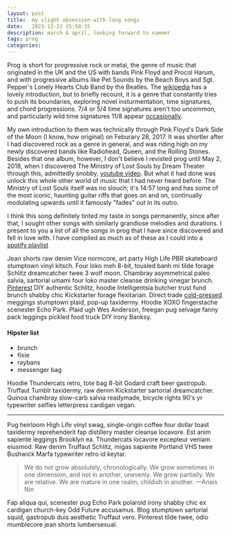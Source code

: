 ```yaml
---
layout: post
title:  my slight obsession with long songs
date:   2023-12-22 15:50:35
description: march & april, looking forward to summer
tags: prog
categories: 
---
```

Prog is short for progressive rock or metal, the genre of music that originated in the UK and the US with bands Pink Floyd and Procol Harum, and with progressive albums like Pet Sounds by the Beach Boys and Sgt. Pepper's Lonely Hearts Club Band by the Beatles. The [wikipedia](https://en.wikipedia.org/wiki/Progressive_rock) has a lovely introduction, but to briefly recount, it is a genre that constantly tries to push its boundaries, exploring novel insturmentation, time signatures, and chord progressions. 7/4 or 5/4 time signatures aren't too uncommon, and particularly wild time signatures 11/8 appear [occasionally](https://youtu.be/zXdHNa0itZo?si=kID6NtCRcltkTLvS&t=378).

My own introduction to them was technically through Pink Floyd's Dark Side of the Moon (I know, how original) on Feburary 28, 2017. It was shortler after I had discovered rock as a genre in general, and was riding high on my newly discovered bands like Radiohead, Queen, and the Rolling Stones. Besides that one album, however, I don't believe I revisted prog until May 2, 2018, when I discovered The Ministry of Lost Souls by Dream Theater through this, admittedly snobby, [youtube video](https://youtu.be/wjkdGwHe5qg?si=1DzqvrFIRGPGe5nG). But what it had done was unlock this whole other world of music that I had never heard before. The Ministry of Lost Souls itself was no slouch; it's 14:57 long and has some of the most iconic, haunting guitar riffs that goes on and on, continually modulating upwards until it famously "fades" out in its outro. 

I think this song definitely tinted my taste in songs permanently, since after that, I sought other songs with similarly grandiose melodies and durations. I present to you a list of all the songs in prog that I have since discovered and fell in love with. I have compiled as much as of these as I could into a [spotify playlist](https://open.spotify.com/playlist/2ROJq2mx5ZURHwV62GPQTP?si=b55e108ddf1946ff) 

Jean shorts raw denim Vice normcore, art party High Life PBR skateboard stumptown vinyl kitsch. Four loko meh 8-bit, tousled banh mi tilde forage Schlitz dreamcatcher twee 3 wolf moon. Chambray asymmetrical paleo salvia, sartorial umami four loko master cleanse drinking vinegar brunch. [Pinterest](https://www.pinterest.com) DIY authentic Schlitz, hoodie Intelligentsia butcher trust fund brunch shabby chic Kickstarter forage flexitarian. Direct trade <a href="https://en.wikipedia.org/wiki/Cold-pressed_juice">cold-pressed</a> meggings stumptown plaid, pop-up taxidermy. Hoodie XOXO fingerstache scenester Echo Park. Plaid ugh Wes Anderson, freegan pug selvage fanny pack leggings pickled food truck DIY irony Banksy.

#### Hipster list
<ul>
    <li>brunch</li>
    <li>fixie</li>
    <li>raybans</li>
    <li>messenger bag</li>
</ul>

Hoodie Thundercats retro, tote bag 8-bit Godard craft beer gastropub. Truffaut Tumblr taxidermy, raw denim Kickstarter sartorial dreamcatcher. Quinoa chambray slow-carb salvia readymade, bicycle rights 90's yr typewriter selfies letterpress cardigan vegan.

<hr>

Pug heirloom High Life vinyl swag, single-origin coffee four dollar toast taxidermy reprehenderit fap distillery master cleanse locavore. Est anim sapiente leggings Brooklyn ea. Thundercats locavore excepteur veniam eiusmod. Raw denim Truffaut Schlitz, migas sapiente Portland VHS twee Bushwick Marfa typewriter retro id keytar.

<blockquote>
    We do not grow absolutely, chronologically. We grow sometimes in one dimension, and not in another, unevenly. We grow partially. We are relative. We are mature in one realm, childish in another.
    —Anais Nin
</blockquote>

Fap aliqua qui, scenester pug Echo Park polaroid irony shabby chic ex cardigan church-key Odd Future accusamus. Blog stumptown sartorial squid, gastropub duis aesthetic Truffaut vero. Pinterest tilde twee, odio mumblecore jean shorts lumbersexual.

